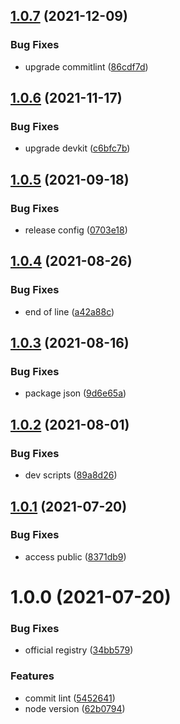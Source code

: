 ## [1.0.7](https://github.com/akijoey/commitlint-config/compare/v1.0.6...v1.0.7) (2021-12-09)


### Bug Fixes

* upgrade commitlint ([86cdf7d](https://github.com/akijoey/commitlint-config/commit/86cdf7d7790a5b48d952efa2a865910aee8826fc))

## [1.0.6](https://github.com/akijoey/commitlint-config/compare/v1.0.5...v1.0.6) (2021-11-17)


### Bug Fixes

* upgrade devkit ([c6bfc7b](https://github.com/akijoey/commitlint-config/commit/c6bfc7bebb67db196545dcd5e2b653a86411c6ba))

## [1.0.5](https://github.com/akijoey/commitlint-config/compare/v1.0.4...v1.0.5) (2021-09-18)


### Bug Fixes

* release config ([0703e18](https://github.com/akijoey/commitlint-config/commit/0703e18e7939b53d23c6d2fa0617986149f77d74))

## [1.0.4](https://github.com/akijoey/commitlint-config/compare/v1.0.3...v1.0.4) (2021-08-26)


### Bug Fixes

* end of line ([a42a88c](https://github.com/akijoey/commitlint-config/commit/a42a88c2917ada814bb16de03c854f2a05d77bd3))

## [1.0.3](https://github.com/akijoey/commitlint-config/compare/v1.0.2...v1.0.3) (2021-08-16)


### Bug Fixes

* package json ([9d6e65a](https://github.com/akijoey/commitlint-config/commit/9d6e65a75158c139662a5bccaa34220445e84b40))

## [1.0.2](https://github.com/akijoey/commitlint-config/compare/v1.0.1...v1.0.2) (2021-08-01)


### Bug Fixes

* dev scripts ([89a8d26](https://github.com/akijoey/commitlint-config/commit/89a8d26d50b472382100df549353f03019b62570))

## [1.0.1](https://github.com/akijoey/commitlint-config/compare/v1.0.0...v1.0.1) (2021-07-20)


### Bug Fixes

* access public ([8371db9](https://github.com/akijoey/commitlint-config/commit/8371db9ea200dbcdd52613dff3ed30632c00e580))

# 1.0.0 (2021-07-20)


### Bug Fixes

* official registry ([34bb579](https://github.com/akijoey/commitlint-config/commit/34bb579d828aa93cadb8693e174b135c08fa6aad))


### Features

* commit lint ([5452641](https://github.com/akijoey/commitlint-config/commit/545264191ca761c46442d030ea6461543cb20727))
* node version ([62b0794](https://github.com/akijoey/commitlint-config/commit/62b0794fdb20af26d3b871524e40828142df3d3b))
